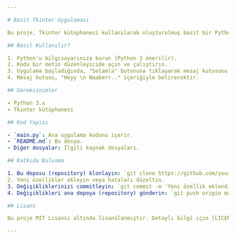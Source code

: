 ```yaml
---

# Basit Tkinter Uygulaması

Bu proje, Tkinter kütüphanesi kullanılarak oluşturulmuş basit bir Python uygulamasını içerir. Uygulama, bir pencere oluşturur ve kullanıcıya "Selamla" butonuna basması durumunda bir mesaj kutusu gösterir.

## Nasıl Kullanılır?

1. Python'u bilgisayarınıza kurun (Python 3 önerilir).
2. Kodu bir metin düzenleyicide açın ve çalıştırın.
3. Uygulama başladığında, "Selamla" butonuna tıklayarak mesaj kutusunu açabilirsiniz.
4. Mesaj kutusu, "Heyy \n Naaberr.." içeriğiyle belirecektir.

## Gereksinimler

- Python 3.x
- Tkinter kütüphanesi

## Kod Yapısı

- `main.py`: Ana uygulama kodunu içerir.
- `README.md`: Bu dosya.
- Diğer dosyalar: İlgili kaynak dosyaları.

## Katkıda Bulunma

1. Bu deposu (repository) klonlayın: `git clone https://github.com/your-username/your-repo.git`
2. Yeni özellikler ekleyin veya hataları düzeltin.
3. Değişikliklerinizi commitleyin: `git commit -m 'Yeni özellik eklendi'`
4. Değişiklikleri ana depoya (repository) gönderin: `git push origin main`

## Lisans

Bu proje MIT Lisansı altında lisanslanmıştır. Detaylı bilgi için [LICENSE](LICENSE) dosyasına bakınız.

---
```

